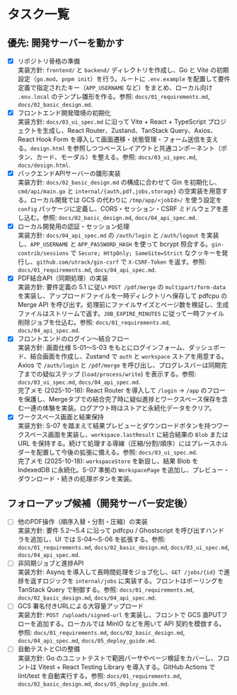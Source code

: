 # タスク一覧

## 優先: 開発サーバーを動かす

- [x] リポジトリ骨格の準備  
  実装方針: `frontend/` と `backend/` ディレクトリを作成し、Go と Vite の初期設定（`go.mod`、`pnpm init`）を行う。ルートに `.env.example` を配置して要件定義で指定されたキー（`APP_USERNAME` など）をまとめ、ローカル向け `.env.local` のテンプレ雛形を作る。参照: `docs/01_requirements.md`, `docs/02_basic_design.md`.
- [x] フロントエンド開発環境の初期化  
  実装方針: `docs/03_ui_spec.md` に沿って Vite + React + TypeScript プロジェクトを生成し、React Router、Zustand、TanStack Query、Axios、React Hook Form を導入して画面遷移・状態管理・フォーム送信を支える。`design.html` を参照しつつベースレイアウトと共通コンポーネント（ボタン、カード、モーダル）を整える。参照: `docs/03_ui_spec.md`, `docs/design.html`.
- [x] バックエンドAPIサーバーの雛形実装  
  実装方針: `docs/02_basic_design.md` の構成に合わせて Gin を初期化し、`cmd/api/main.go` と `internal/{auth,pdf,jobs,storage}` の空実装を用意する。ローカル開発では GCS の代わりに `/tmp/app/<jobId>/` を使う設定を `config` パッケージに定義し、CORS・セッション・CSRF ミドルウェアを差し込む。参照: `docs/02_basic_design.md`, `docs/04_api_spec.md`.
- [x] ローカル開発用の認証・セッション処理  
  実装方針: `docs/04_api_spec.md` の `/auth/login` と `/auth/logout` を実装し、`APP_USERNAME` と `APP_PASSWORD_HASH` を使って bcrypt 照合する。`gin-contrib/sessions` で `Secure; HttpOnly; SameSite=Strict` なクッキーを発行し、`github.com/utrack/gin-csrf` で `X-CSRF-Token` を返す。参照: `docs/01_requirements.md`, `docs/04_api_spec.md`.
- [x] PDF結合API（同期処理）の実装  
  実装方針: 要件定義の 5.1 に従い `POST /pdf/merge` の `multipart/form-data` を実装し、アップロードファイルを一時ディレクトリへ保存して pdfcpu の Merge API を呼び出す。処理前にファイルサイズとページ数を検証し、生成ファイルはストリームで返す。`JOB_EXPIRE_MINUTES` に従って一時ファイル削除ジョブを仕込む。参照: `docs/01_requirements.md`, `docs/04_api_spec.md`.
- [x] フロントエンドのログイン〜結合フロー  
  実装方針: 画面仕様 S-01〜S-03 をもとにログインフォーム、ダッシュボード、結合画面を作成し、Zustand で `auth` と `workspace` ストアを用意する。Axios で `/auth/login` と `/pdf/merge` を呼び出し、プログレスバーは同期完了までの疑似ステップ (`load/process/write`) を表示する。参照: `docs/03_ui_spec.md`, `docs/04_api_spec.md`.  
  完了メモ (2025-10-18): React Router を導入して `/login` → `/app` のフローを保護し、Mergeタブでの結合完了時に疑似進捗とワークスペース保存を含む一連の体験を実装。ログアウト時はストアと永続化データをクリア。
- [x] ワークスペース画面と結果保持  
  実装方針: S-07 を踏まえて結果プレビューとダウンロードボタンを持つワークスペース画面を実装し、`workspace.lastResult` に結合結果の `Blob` または URL を保持する。続けて処理する導線（圧縮/分割/順序）にはプレースホルダーを配置して今後の拡張に備える。参照: `docs/03_ui_spec.md`.  
  完了メモ (2025-10-18): `workspaceStore` を新設し、結果 Blob を IndexedDB に永続化。S-07 準拠の `WorkspacePage` を追加し、プレビュー・ダウンロード・続きの処理ボタンを実装。

## フォローアップ候補（開発サーバー安定後）

- [ ] 他のPDF操作（順序入替・分割・圧縮）の実装  
  実装方針: 要件 5.2〜5.4 に沿って pdfcpu / Ghostscript を呼び出すハンドラを追加し、UI では S-04〜S-06 を拡張する。参照: `docs/01_requirements.md`, `docs/02_basic_design.md`, `docs/03_ui_spec.md`, `docs/04_api_spec.md`.
- [ ] 非同期ジョブと進捗API  
  実装方針: Asynq を導入して長時間処理をジョブ化し、`GET /jobs/{id}` で進捗を返すロジックを `internal/jobs` に実装する。フロントはポーリングを TanStack Query で制御する。参照: `docs/01_requirements.md`, `docs/02_basic_design.md`, `docs/04_api_spec.md`.
- [ ] GCS 署名付きURLによる大容量アップロード  
  実装方針: `POST /uploads/signed-url` を実装し、フロントで GCS 直PUTフローを追加する。ローカルでは MinIO などを用いて API 契約を模倣する。参照: `docs/01_requirements.md`, `docs/02_basic_design.md`, `docs/04_api_spec.md`, `docs/05_deploy_guide.md`.
- [ ] 自動テストとCIの整備  
  実装方針: Go のユニットテストで範囲パーサやページ検証をカバーし、フロントは Vitest + React Testing Library を導入する。GitHub Actions で lint/test を自動実行する。参照: `docs/01_requirements.md`, `docs/02_basic_design.md`, `docs/05_deploy_guide.md`.
